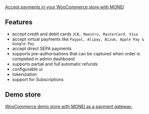 [Accept payments in your WooCommerce store with MONEI](https://monei.net/)

## Features
* accept credit and debit cards `JCB, Maestro, MasterCard, Visa`
* accept virtual payments like `Paypal, Alipay, Bizum, Apple Pay & Google Pay`
* accept direct SEPA payments
* supports pre-authorisations that can be captured when order is completed in admin dashboard
* supports partial and full automatic refunds
* configurable ui
* tokenization
* support for Subscriptions


## Demo store
[WooCommerce demo store with MONEI as a payment gateway.](http://woocommerce.demo-monei.com/)
